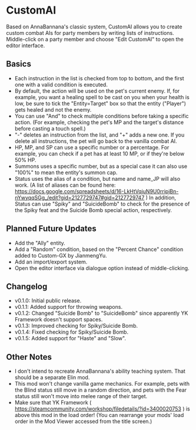 # CustomAI
Based on AnnaBannana's classic system, CustomAI allows you to create custom combat AIs for party members by writing lists of instructions. Middle-click on a party member and choose "Edit CustomAI" to open the editor interface.

## Basics
* Each instruction in the list is checked from top to bottom, and the first one with a valid condition is executed.
* By default, the action will be used on the pet's current enemy. If, for example, you want a healing spell to be cast on you when your health is low, be sure to tick the "Entity=Target" box so that the entity ("Player") gets healed and not the enemy.
* You can use "And" to check multiple conditions before taking a specific action. (For example, checking the pet's MP and the target's distance before casting a touch spell.)
* "-" deletes an instruction from the list, and "+" adds a new one. If you delete all instructions, the pet will go back to the vanilla combat AI.
* HP, MP, and SP can use a specific number or a percentage. For example, you can check if a pet has at least 10 MP, or if they're below 50% HP.
* Summons uses a specific number, but as a special case it can also use "100%" to mean the entity's summon cap.
* Status uses the alias of a condition, but name and name_JP will also work. (A list of aliases can be found here: https://docs.google.com/spreadsheets/d/16-LkHtVqjuN9U0rripjBn-nYwyqqSGg_/edit?gid=2127729747#gid=2127729747 ) In addition, Status can use "Spiky" and "SuicideBomb" to check for the presence of the Spiky feat and the Suicide Bomb special action, respectively.

## Planned Future Updates
* Add the "Ally" entity.
* Add a "Random" condition, based on the "Percent Chance" condition added to Custom-GX by JianmengYu.
* Add an import/export system.
* Open the editor interface via dialogue option instead of middle-clicking.

## Changelog
* v0.1.0: Initial public release.
* v0.1.1: Added support for throwing weapons.
* v0.1.2: Changed "Suicide Bomb" to "SuicideBomb" since apparently YK Framework doesn't support spaces.
* v0.1.3: Improved checking for Spiky/Suicide Bomb.
* v0.1.4: Fixed checking for Spiky/Suicide Bomb.
* v0.1.5: Added support for "Haste" and "Slow".

## Other Notes
* I don't intend to recreate AnnaBannana's ability teaching system. That should be a separate Elin mod.
* This mod won't change vanilla game mechanics. For example, pets with the Blind status still move in a random direction, and pets with the Fear status still won't move into melee range of their target.
* Make sure that YK Framework ( https://steamcommunity.com/workshop/filedetails/?id=3400020753 ) is above this mod in the load order! (You can rearrange your mods' load order in the Mod Viewer accessed from the title screen.)
